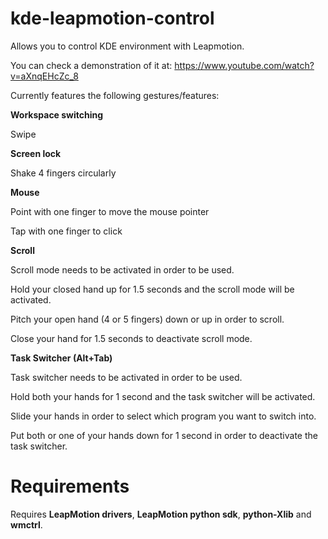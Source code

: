 kde-leapmotion-control
======================

Allows you to control KDE environment with Leapmotion.

You can check a demonstration of it at: https://www.youtube.com/watch?v=aXnqEHcZc_8

Currently features the following gestures/features:

**Workspace switching**

Swipe

**Screen lock**

Shake 4 fingers circularly

**Mouse**

Point with one finger to move the mouse pointer

Tap with one finger to click

**Scroll**

Scroll mode needs to be activated in order to be used.

Hold your closed hand up for 1.5 seconds and the scroll mode will be activated.

Pitch your open hand (4 or 5 fingers) down or up in order to scroll.

Close your hand for 1.5 seconds to deactivate scroll mode.

**Task Switcher (Alt+Tab)**

Task switcher needs to be activated in order to be used.

Hold both your hands for 1 second and the task switcher will be activated.

Slide your hands in order to select which program you want to switch into.

Put both or one of your hands down for 1 second in order to deactivate the task switcher.


Requirements
============
Requires **LeapMotion drivers**, **LeapMotion python sdk**, **python-Xlib** and **wmctrl**.

